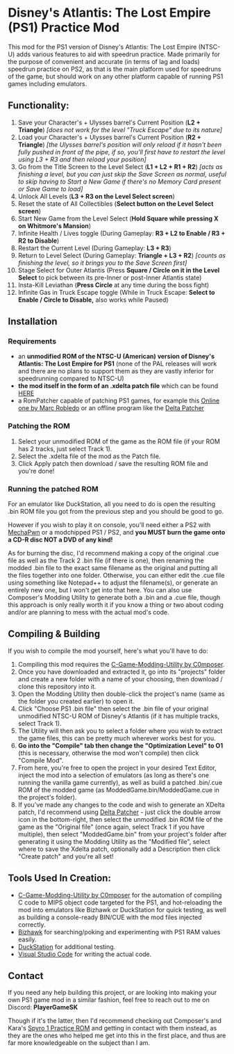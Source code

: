 
# Disney's Atlantis: The Lost Empire (PS1) Practice Mod
This mod for the PS1 version of Disney's Atlantis: The Lost Empire (NTSC-U) adds various features to aid with speedrun practice. 
Made primarily for the purpose of convenient and accurate (in terms of lag and loads) speedrun practice on PS2, as that is the main platform used for speedruns of the game, but should work on any other platform capable of running PS1 games including emulators.

## Functionality:
1. Save your Character's + Ulysses barrel's Current Position (**L2 + Triangle**) *[does not work for the level "Truck Escape" due to its nature]*
2. Load your Character's + Ulysses barrel's Current Position (**R2 + Triangle**) *[the Ulysses barrel's position will only reload if it hasn't been fully pushed in front of the pipe, if so, you'll first have to restart the level using L3 + R3 and then reload your position]*
3. Go from the Title Screen to the Level Select (**L1 + L2 + R1 + R2**) *[acts as finishing a level, but you can just skip the Save Screen as normal, useful to skip having to Start a New Game if there's no Memory Card present or Save Game to load]*
4. Unlock All Levels (**L3 + R3 on the Level Select screen**)
5. Reset the state of All Collectibles (**Select button on the Level Select screen**)
6. Start New Game from the Level Select (**Hold Square while pressing X on Whitmore's Mansion**)
7. Infinite Health / Lives toggle (During Gameplay: **R3 + L2 to Enable / R3 + R2 to Disable**)
8. Restart the Current Level (During Gameplay: **L3 + R3**)
9. Return to Level Select (During Gameplay: **Triangle + L3 + R2**) *[counts as finishing the level, so it brings you to the Save Screen first]*
10. Stage Select for Outer Atlantis (Press **Square / Circle on it in the Level Select** to pick between its pre-Inner or post-Inner Atlantis state)
11. Insta-Kill Leviathan (**Press Circle** at any time during the boss fight)
12. Infinite Gas in Truck Escape toggle (While in Truck Escape: **Select to Enable / Circle to Disable,** also works while Paused)

## Installation
### Requirements
- an **unmodified ROM of the NTSC-U (American) version of Disney's Atlantis: The Lost Empire for PS1** (none of the PAL releases will work and there are no plans to support them as they are vastly inferior for speedrunning compared to NTSC-U)
- **the mod itself in the form of an .xdelta patch file** which can be found [HERE](https://github.com/PlayerGameSK/DisneyAtlantis-PS1-PracticeMod/releases)
- a RomPatcher capable of patching PS1 games, for example this [Online one by Marc Robledo](https://www.marcrobledo.com/RomPatcher.js) or an offline program like the [Delta Patcher](https://www.romhacking.net/utilities/704)

### Patching the ROM
1. Select your unmodified ROM of the game as the ROM file (if your ROM has 2 tracks, just select Track 1).
2. Select the .xdelta file of the mod as the Patch file.
3. Click Apply patch then download / save the resulting ROM file and you're done!

### Running the patched ROM
For an emulator like DuckStation, all you need to do is open the resulting .bin ROM file you got from the previous step and you should be good to go. 

However if you wish to play it on console, you'll need either a PS2 with [MechaPwn](https://github.com/MechaResearch/MechaPwn) or a modchipped PS1 / PS2, and **you MUST burn the game onto a CD-R disc NOT a DVD of any kind!**

As for burning the disc, I'd recommend making a copy of the original .cue file as well as the Track 2 .bin file (if there is one), then renaming the modded .bin file to the exact same filename as the original and putting all the files together into one folder. Otherwise, you can either edit the .cue file using something like Notepad++ to adjust the filename(s), or generate an entirely new one, but I won't get into that here. You can also use Composer's Modding Utility to generate both a .bin and a .cue file, though this approach is only really worth it if you know a thing or two about coding and/or are planning to mess with the actual mod's code.


## Compiling & Building
If you wish to compile the mod yourself, here's what you'll have to do:
1. Compiling this mod requires the [C-Game-Modding-Utility by C0mposer](https://github.com/C0mposer/C-Game-Modding-Utility).
2. Once you have downloaded and extracted it, go into its "projects" folder and create a new folder with a name of your choosing, then download / clone this repository into it.
3. Open the Modding Utility then double-click the project's name (same as the folder you created earlier) to open it.
4. Click "Choose PS1 .bin file" then select the .bin file of your original unmodified NTSC-U ROM of Disney's Atlantis (if it has multiple tracks, select Track 1).
5. The Utility will then ask you to select a folder where you wish to extract the game files, this can be pretty much wherever works best for you.
6. **Go into the "Compile" tab then change the "Optimization Level" to O1** (this is necessary, otherwise the mod won't compile) then click "Compile Mod".
7. From here, you're free to open the project in your desired Text Editor, inject the mod into a selection of emulators (as long as there's one running the vanilla game currently), as well as build a patched .bin/.cue ROM of the modded game (as ModdedGame.bin/ModdedGame.cue in the project's folder).
8. If you've made any changes to the code and wish to generate an XDelta patch, I'd recommend using [Delta Patcher](https://www.romhacking.net/utilities/704) - just click the double arrow icon in the bottom-right, then select the unmodified .bin ROM file of the game as the "Original file" (once again, select Track 1 if you have multiple), then select "ModdedGame.bin" from your project's folder after generating it using the Modding Utility as the "Modified file", select where to save the Xdelta patch, optionally add a Description then click "Create patch" and you're all set! 

## Tools Used In Creation:
- [C-Game-Modding-Utility by C0mposer](https://github.com/C0mposer/C-Game-Modding-Utility) for the automation of compiling C code to MIPS object code targeted for the PS1, and hot-reloading the mod into emulators like Bizhawk or DuckStation for quick testing, as well as building a console-ready BIN/CUE with the mod files injected correctly.
- [Bizhawk](https://github.com/TASEmulators/BizHawk) for searching/poking and experimenting with PS1 RAM values easily.
- [DuckStation](https://duckstation.org) for additional testing.
- [Visual Studio Code](https://code.visualstudio.com) for writing the actual code.

## Contact
If you need any help building this project, or are looking into making your own PS1 game mod in a similar fashion, feel free to reach out to me on Discord: **PlayerGameSK**

Though if it's the latter, then I'd recommend checking out Composer's and Kara's [Spyro 1 Practice ROM](https://github.com/C0mposer/Spyro-1-Practice-Rom) and getting in contact with them instead, as they are the ones who helped me get into this in the first place, and thus are far more knowledgeable on the subject than I am.
